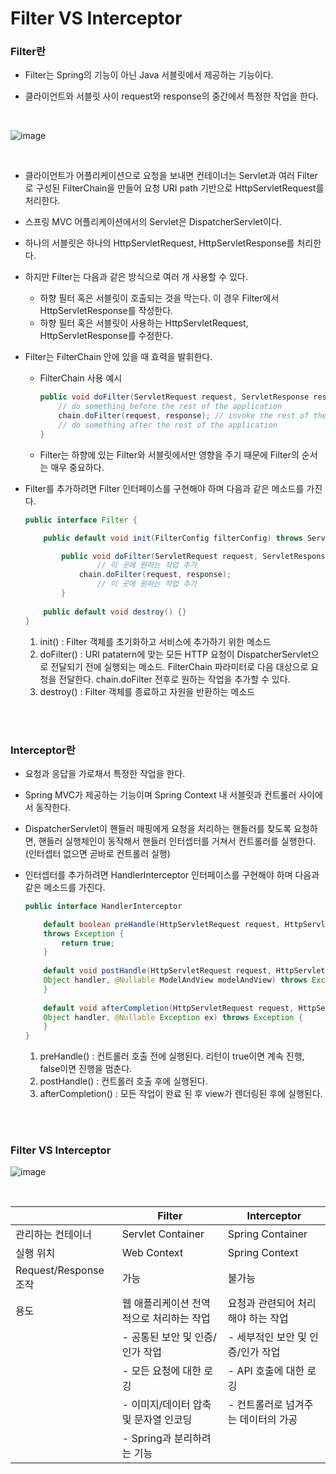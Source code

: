 # Filter VS Interceptor

### Filter란

- Filter는 Spring의 기능이 아닌 Java 서블릿에서 제공하는 기능이다.
- 클라이언트와 서블릿 사이 request와 response의 중간에서 특정한 작업을 한다.

  <br>
  
 ![image](https://github.com/yuriyeom/TIL/assets/43941336/2baeea00-7fd0-4fb5-8bda-6da79efcff22)

  <br>
    
- 클라이언트가 어플리케이션으로 요청을 보내면 컨테이너는 Servlet과 여러 Filter로 구성된 FilterChain을 만들어 요청 URI path 기반으로 HttpServletRequest를 처리한다.
- 스프링 MVC 어플리케이션에서의 Servlet은 DispatcherServlet이다.
- 하나의 서블릿은 하나의 HttpServletRequest, HttpServletResponse를 처리한다.
- 하지만 Filter는 다음과 같은 방식으로 여러 개 사용할 수 있다.
    - 하향 필터 혹은 서블릿이 호출되는 것을 막는다. 이 경우 Filter에서 HttpServletResponse를 작성한다.
    - 하향 필터 혹은 서블릿이 사용하는 HttpServletRequest, HttpServletResponse를 수정한다.
- Filter는 FilterChain 안에 있을 때 효력을 발휘한다.
    - FilterChain 사용 예시
        
        ```java
        public void doFilter(ServletRequest request, ServletResponse response, FilterChain chain) {
        	// do something before the rest of the application
            chain.doFilter(request, response); // invoke the rest of the application
            // do something after the rest of the application
        }
        ```
        
    - Filter는 하향에 있는 Filter와 서블릿에서만 영향을 주기 때문에 Filter의 순서는 매우 중요하다.
- Filter를 추가하려면 Filter 인터페이스를 구현해야 하며 다음과 같은 메소드를 가진다.
    
    ```java
    public interface Filter {
    
        public default void init(FilterConfig filterConfig) throws ServletException {}
    
    		public void doFilter(ServletRequest request, ServletResponse response, FilterChain chain) throws IOException, ServletException {
    				// 이 곳에 원하는 작업 추가
    		    chain.doFilter(request, response); 
    				// 이 곳에 원하는 작업 추가
    		}
    		
        public default void destroy() {}
    }
    ```
    
    1. init() : Filter 객체를 초기화하고 서비스에 추가하기 위한 메소드
    2. doFilter() :  URI patatern에 맞는 모든 HTTP 요청이 DispatcherServlet으로 전달되기 전에 실행되는 메소드. FilterChain 파라미터로 다음 대상으로 요청을 전달한다. chain.doFilter 전후로 원하는 작업을 추가할 수 있다.
    3. destroy() : Filter 객체를 종료하고 자원을 반환하는 메소드

<br>
<br>

### Interceptor란

- 요청과 응답을 가로채서 특정한 작업을 한다.
- Spring MVC가 제공하는 기능이며 Spring Context 내 서블릿과 컨트롤러 사이에서 동작한다.
- DispatcherServlet이 핸들러 매핑에게 요청을 처리하는 핸들러를 찾도록 요청하면, 핸들러 실행체인이 동작해서 핸들러 인터셉터를 거쳐서 컨트롤러를 실행한다. (인터셉터 없으면 곧바로 컨트롤러 실행)
- 인터셉터를 추가하려면 HandlerInterceptor 인터페이스를 구현해야 하며 다음과 같은 메소드를 가진다.
    
    ```java
    public interface HandlerInterceptor 
    
        default boolean preHandle(HttpServletRequest request, HttpServletResponse response, Object handler)
    	throws Exception {
            return true;
        }
        
        default void postHandle(HttpServletRequest request, HttpServletResponse response,
    	Object handler, @Nullable ModelAndView modelAndView) throws Exception {
        }
            
        default void afterCompletion(HttpServletRequest request, HttpServletResponse response,
    	Object handler, @Nullable Exception ex) throws Exception {
        }
    }
    ```
    
    1. preHandle() : 컨트롤러 호출 전에 실행된다. 리턴이 true이면 계속 진행, false이면 진행을 멈춘다.
    2. postHandle() : 컨트롤러 호출 후에 실행된다.
    3. afterCompletion() : 모든 작업이 완료 된 후 view가 렌더링된 후에 실행된다.

<br>
<br>

### Filter VS Interceptor
![image](https://github.com/yuriyeom/TIL/assets/43941336/6a726871-be8e-41d4-9ffa-5c2d7f9f2e5d)

<br>

|  | Filter | Interceptor |
| ---- | ---- | ---- |
| 관리하는 컨테이너 | Servlet Container | Spring Container |
| 실행 위치 | Web Context | Spring Context |
| Request/Response 조작 | 가능 | 불가능 |
| 용도 | 웹 애플리케이션 전역적으로 처리하는 작업 | 요청과 관련되어 처리해야 하는 작업 |
| |- 공통된 보안 및 인증/인가 작업 | - 세부적인 보안 및 인증/인가 작업|
| |- 모든 요청에 대한 로깅 |- API 호출에 대한 로깅 |
| |- 이미지/데이터 압축 및 문자열 인코딩 |- 컨트롤러로 넘겨주는 데이터의 가공 |
| |- Spring과 분리하려는 기능 | |
